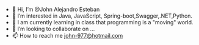 - 👋 Hi, I’m @John Alejandro Esteban  
- 👀 I’m interested in Java, JavaScript, Spring-boot,Swagger,.NET,Python.
- 🌱 I am currently learning in class that programming is a "moving" world.
- 💞️ I’m looking to collaborate on ...
- 📫 How to reach me john-977@hotmail.com

<!---
jaev-977/jaev-977 is a ✨ special ✨ repository because its `README.md` (this file) appears on your GitHub profile.
You can click the Preview link to take a look at your changes.
--->
